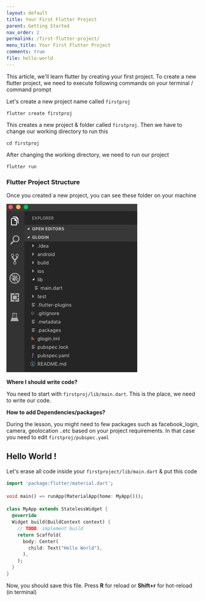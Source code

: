 ```yaml
---
layout: default
title: Your First Flutter Project
parent: Getting Started
nav_order: 2
permalink: /first-flutter-project/
menu_title: Your First Flutter Project
comments: true
file: hello-world
---
```


This article, we'll learn flutter by creating your first project. To create a new flutter project, we need to execute following commands on your terminal / command prompt

Let's create a new project name called `firstproj`

```
flutter create firstproj
```

This creates a new project & folder called `firstproj`. Then we have to change our working directory to run this

```
cd firstproj
```

After changing the working directory, we need to run our project

```
flutter run
```

### Flutter Project Structure

Once you created a new project, you can see these folder on your machine

<img src="/assets/images/screenshots/flutter-project-structure.png">

**Where I should write code?**

You need to start with `firstproj/lib/main.dart`. This is the place, we need to write our code.

**How to add Dependencies/packages?**

During the lesson, you might need to few packages such as facebook_login, camera, geolocation ..etc based on your project requirements. In that case you need to edit `firstproj/pubspec.yaml`


## Hello World !

Let's erase all code inside your `firstproject/lib/main.dart` & put this code

```dart
import 'package:flutter/material.dart';

void main() => runApp(MaterialApp(home: MyApp()));

class MyApp extends StatelessWidget {
  @override
  Widget build(BuildContext context) {
    // TODO: implement build
    return Scaffold(
      body: Center(
        child: Text("Hello World"),
      ),
    );
  }
}
```

Now, you should save this file. Press **R** for reload or **Shift+r** for hot-reload (in terminal)